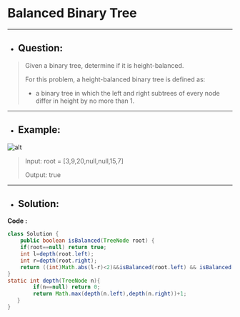 # Balanced Binary Tree
---
- ## Question:
> Given a binary tree, determine if it is height-balanced.
> 
> For this problem, a height-balanced binary tree is defined as:
>- a binary tree in which the left and right subtrees of every node differ in height by no more than 1.
---
- ## Example:
![alt](https://assets.leetcode.com/uploads/2020/10/06/balance_1.jpg)
> Input: root = [3,9,20,null,null,15,7]
> 
> Output: true
---
- ## Solution:
**Code :**
```java
class Solution {
    public boolean isBalanced(TreeNode root) {
    if(root==null) return true;
    int l=depth(root.left);
    int r=depth(root.right);
    return ((int)Math.abs(l-r)<2)&&isBalanced(root.left) && isBalanced(root.right);
}
static int depth(TreeNode n){
        if(n==null) return 0;
        return Math.max(depth(n.left),depth(n.right))+1;
   }
}
